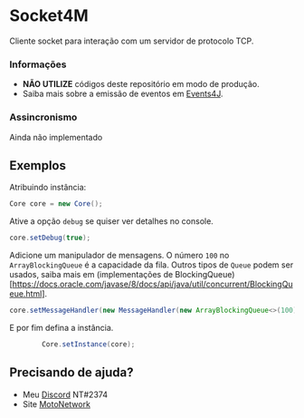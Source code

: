 # Socket4M
Cliente socket para interação com um servidor de protocolo TCP.

### Informações
  - **NÃO UTILIZE** códigos deste repositório em modo de produção.
  - Saiba mais sobre a emissão de eventos em [Events4J](https://github.com/theShadow89/Events4J).
  
### Assincronismo
Ainda não implementado
  
## Exemplos
Atribuindo instância:
```java
Core core = new Core();
```

Ative a opção `debug` se quiser ver detalhes no console.
```java
core.setDebug(true);
```

Adicione um manipulador de mensagens.
O número `100` no `ArrayBlockingQueue` é a capacidade da fila.
Outros tipos de `Queue` podem ser usados, saiba mais em (implementações de BlockingQueue)[https://docs.oracle.com/javase/8/docs/api/java/util/concurrent/BlockingQueue.html].
```java
core.setMessageHandler(new MessageHandler(new ArrayBlockingQueue<>(100)));
```

E por fim defina a instância.
```java
        Core.setInstance(core);
```
  
## Precisando de ajuda?
  - Meu [Discord](https://discordapp.com) NT#2374
  - Site [MotoNetwork](https://motocrack.net)
